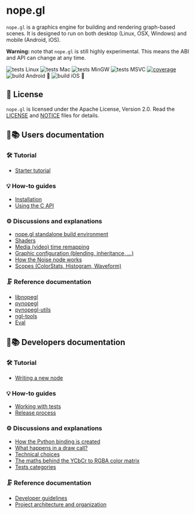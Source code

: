 nope.gl
=======

`nope.gl` is a graphics engine for building and rendering graph-based scenes.
It is designed to run on both desktop (Linux, OSX, Windows) and mobile (Android,
iOS).

**Warning:** note that `nope.gl` is still highly experimental. This means the ABI
and API can change at any time.

![tests Linux](https://github.com/nope-project/nope.gl/workflows/tests%20Linux/badge.svg)
![tests Mac](https://github.com/nope-project/nope.gl/workflows/tests%20Mac/badge.svg)
![tests MinGW](https://github.com/nope-project/nope.gl/workflows/tests%20MinGW/badge.svg)
![tests MSVC](https://github.com/nope-project/nope.gl/workflows/tests%20MSVC/badge.svg)
[![coverage](https://codecov.io/gh/nope-project/nope.gl/branch/main/graph/badge.svg)](https://codecov.io/gh/nope-project/nope.gl)
![build Android 🤖](https://github.com/nope-project/nope.gl/workflows/build%20Android%20🤖/badge.svg)
![build iOS 🍏](https://github.com/nope-project/nope.gl/workflows/build%20iOS%20🍏/badge.svg)


## 📜 License

`nope.gl` is licensed under the Apache License, Version 2.0. Read the
[LICENSE][license] and [NOTICE][notice] files for details.

[license]: /LICENSE
[notice]: /NOTICE

## 👤📚 Users documentation

### 🛠 Tutorial

- [Starter tutorial][usr-tuto-start]

### 💡 How-to guides

- [Installation][usr-howto-install]
- [Using the C API][usr-howto-c-api]

### ⚙️ Discussions and explanations

- [nope.gl standalone build environment][usr-expl-ngl-env]
- [Shaders][usr-expl-shaders]
- [Media (video) time remapping][usr-expl-time-remap]
- [Graphic configuration (blending, inheritance, ...)][usr-expl-graphicconfig]
- [How the Noise node works][usr-expl-noise]
- [Scopes (ColorStats, Histogram, Waveform)][usr-expl-scopes]

### 🗜 Reference documentation

- [libnopegl][usr-ref-libnopegl]
- [pynopegl][usr-ref-pynopegl]
- [pynopegl-utils][usr-ref-pynopegl-utils]
- [ngl-tools][usr-ref-ngl-tools]
- [Eval][usr-ref-eval]


## 👷📚 Developers documentation

### 🛠 Tutorial

- [Writing a new node][dev-tuto-write-new-node]

### 💡 How-to guides

- [Working with tests][dev-howto-tests]
- [Release process][dev-howto-release-process]

### ⚙️ Discussions and explanations

- [How the Python binding is created][dev-expl-pynopegl]
- [What happens in a draw call?][dev-expl-draw-call]
- [Technical choices][dev-expl-techchoices]
- [The maths behind the YCbCr to RGBA color matrix][dev-expl-colormatrix]
- [Tests categories][dev-expl-tests-categories]

### 🗜 Reference documentation

- [Developer guidelines][dev-ref-developers]
- [Project architecture and organization][dev-ref-archi]


[usr-tuto-start]:            /doc/usr/tuto/start.md
[usr-howto-install]:         /doc/usr/howto/installation.md
[usr-howto-c-api]:           /doc/usr/howto/c-api.md
[usr-expl-ngl-env]:          /doc/usr/expl/ngl-env.md
[usr-expl-shaders]:          /doc/usr/expl/shaders.md
[usr-expl-time-remap]:       /doc/usr/expl/media-time-remapping.md
[usr-expl-graphicconfig]:    /doc/usr/expl/graphicconfig.md
[usr-expl-noise]:            /doc/usr/expl/noise.md
[usr-expl-scopes]:           /doc/usr/expl/scopes.md
[usr-ref-libnopegl]:         /libnopegl/doc/libnopegl.md
[usr-ref-pynopegl]:          /doc/usr/ref/pynopegl.md
[usr-ref-pynopegl-utils]:    /doc/usr/ref/pynopegl-utils.md
[usr-ref-ngl-tools]:         /doc/usr/ref/ngl-tools.md
[usr-ref-eval]:              /doc/usr/ref/eval.md

[dev-tuto-write-new-node]:   /doc/dev/tuto/write-new-node.md
[dev-howto-tests]:           /doc/dev/howto/tests.md
[dev-howto-release-process]: /doc/dev/howto/release-process.md
[dev-expl-pynopegl]:         /doc/dev/expl/pynopegl.md
[dev-expl-draw-call]:        /doc/dev/expl/draw-call.md
[dev-expl-techchoices]:      /doc/dev/expl/techchoices.md
[dev-expl-colormatrix]:      /doc/dev/expl/colormatrix.md
[dev-expl-tests-categories]: /doc/dev/expl/tests-categories.md
[dev-ref-developers]:        /doc/dev/ref/developers.md
[dev-ref-archi]:             /doc/dev/ref/architecture.md
